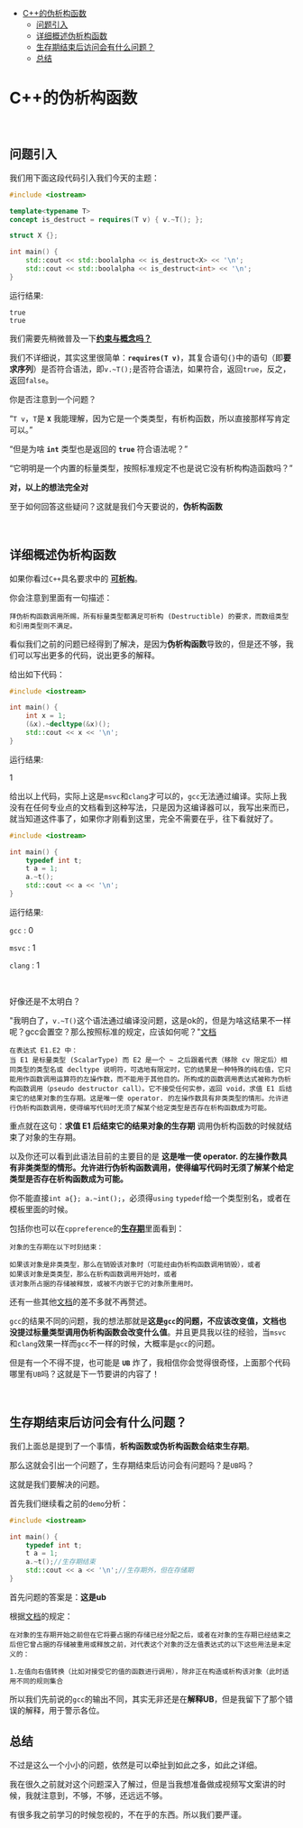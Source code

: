 - [C++的伪析构函数](#c的伪析构函数)
  - [问题引入](#问题引入)
  - [详细概述伪析构函数](#详细概述伪析构函数)
  - [生存期结束后访问会有什么问题？](#生存期结束后访问会有什么问题)
  - [总结](#总结)

# C++的伪析构函数

<br>

## 问题引入

我们用下面这段代码引入我们今天的主题：

```cpp
#include <iostream>

template<typename T>
concept is_destruct = requires(T v) { v.~T(); };

struct X {};

int main() {
	std::cout << std::boolalpha << is_destruct<X> << '\n';
	std::cout << std::boolalpha << is_destruct<int> << '\n';
}
```

运行结果:

    true
    true

我们需要先稍微普及一下[**约束与概念吗？**](https://zh.cppreference.com/w/cpp/language/constraints)

我们不详细说，其实这里很简单：**`requires(T v)`**，其复合语句`{}`中的语句（即**要求序列**）是否符合语法，即`v.~T();`是否符合语法，如果符合，返回`true`，反之，返回`false`。

你是否注意到一个问题？

“`T v`，`T`是 **`X`** 我能理解，因为它是一个类类型，有析构函数，所以直接那样写肯定可以。”

“但是为啥 **`int`** 类型也是返回的 **`true`** 符合语法呢？”

“它明明是一个内置的标量类型，按照标准规定不也是说它没有析构构造函数吗？”

**对，以上的想法完全对**

至于如何回答这些疑问？这就是我们今天要说的，**伪析构函数**

<br>

## 详细概述伪析构函数

如果你看过`C++`具名要求中的 [**可析构**](https://zh.cppreference.com/w/cpp/named_req/Destructible)。

你会注意到里面有一句描述：

    拜伪析构函数调用所赐，所有标量类型都满足可析构 (Destructible) 的要求，而数组类型和引用类型则不满足。

看似我们之前的问题已经得到了解决，是因为**伪析构函数**导致的，但是还不够，我们可以写出更多的代码，说出更多的解释。

给出如下代码：

```cpp
#include <iostream>

int main() {
	int x = 1;
	(&x).~decltype(&x)();
	std::cout << x << '\n';
}
```

运行结果:

1

给出以上代码，实际上这是`msvc`和`clang`才可以的，`gcc`无法通过编译。实际上我没有在任何专业点的文档看到这种写法，只是因为这编译器可以，我写出来而已，就当知道这件事了，如果你才刚看到这里，完全不需要在乎，往下看就好了。

```cpp
#include <iostream>

int main() {
	typedef int t;
	t a = 1;
	a.~t();
	std::cout << a << '\n';
}
```

运行结果:

`gcc`   : 0

`msvc`  : 1

`clang` : 1

<br>

好像还是不太明白？

"我明白了，`v.~T()`这个语法通过编译没问题，这是ok的，但是为啥这结果不一样呢？gcc会置空？那么按照标准的规定，应该如何呢？"[文档](https://zh.cppreference.com/w/cpp/language/operator_member_access#.E5.86.85.E5.BB.BA.E7.9A.84.E6.88.90.E5.91.98.E8.AE.BF.E9.97.AE.E8.BF.90.E7.AE.97.E7.AC.A6)

    在表达式 E1.E2 中：
    当 E1 是标量类型 (ScalarType) 而 E2 是一个 ~ 之后跟着代表（移除 cv 限定后）相同类型的类型名或 decltype 说明符，可选地有限定时，它的结果是一种特殊的纯右值，它只能用作函数调用运算符的左操作数，而不能用于其他目的。所构成的函数调用表达式被称为伪析构函数调用（pseudo destructor call）。它不接受任何实参，返回 void，求值 E1 后结束它的结果对象的生存期。这是唯一使 operator. 的左操作数具有非类类型的情形。允许进行伪析构函数调用，使得编写代码时无须了解某个给定类型是否存在析构函数成为可能。

重点就在这句：**求值 E1 后结束它的结果对象的生存期**
调用伪析构函数的时候就结束了对象的生存期。

以及你还可以看到此语法目前的主要目的是
**这是唯一使 operator. 的左操作数具有非类类型的情形。允许进行伪析构函数调用，使得编写代码时无须了解某个给定类型是否存在析构函数成为可能。**

你不能直接`int a{}; a.~int();`，必须得`using` `typedef`给一个类型别名，或者在模板里面的时候。

包括你也可以在`cppreference`的[**生存期**](https://zh.cppreference.com/w/cpp/language/lifetime)里面看到：

    对象的生存期在以下时刻结束：

    如果该对象是非类类型，那么在销毁该对象时（可能经由伪析构函数调用销毁），或者
    如果该对象是类类型，那么在析构函数调用开始时，或者
    该对象所占据的存储被释放，或被不内嵌于它的对象所重用时。

还有一些其他[文档](https://eel.is/c++draft/expr.prim.id.dtor#2)的差不多就不再赘述。

`gcc`的结果不同的问题，我的想法那就是**这是`gcc`的问题，不应该改变值，文档也没提过标量类型调用伪析构函数会改变什么值**。并且更具我以往的经验，当`msvc`和`clang`效果一样而`gcc`不一样的时候，大概率是`gcc`的问题。

但是有一个不得不提，也可能是 **`UB`** 炸了，我相信你会觉得很奇怪，上面那个代码哪里有`UB`吗？这就是下一节要讲的内容了！

<br>

## 生存期结束后访问会有什么问题？

我们上面总是提到了一个事情，**析构函数或伪析构函数会结束生存期**。

那么这就会引出一个问题了，生存期结束后访问会有问题吗？是`UB`吗？

这就是我们要解决的问题。

首先我们继续看之前的`demo`分析：

```cpp
#include <iostream>

int main() {
	typedef int t;
	t a = 1;
	a.~t();//生存期结束
	std::cout << a << '\n';//生存期外，但在存储期
}
```

首先问题的答案是：**这是ub**

根据[文档](https://zh.cppreference.com/w/cpp/language/lifetime)的规定：

    在对象的生存期开始之前但在它将要占据的存储已经分配之后，或者在对象的生存期已经结束之后但它曾占据的存储被重用或释放之前，对代表这个对象的泛左值表达式的以下这些用法是未定义的：

    1.左值向右值转换（比如对接受它的值的函数进行调用），除非正在构造或析构该对象（此时适用不同的规则集合

所以我们先前说的`gcc`的输出不同，其实无非还是在**解释UB**，但是我留下了那个错误的解释，用于警示各位。

## 总结

不过是这么一个小小的问题，依然是可以牵扯到如此之多，如此之详细。

我在很久之前就对这个问题深入了解过，但是当我想准备做成视频写文案讲的时候，我就注意到，不够，不够，还远远不够。

有很多我之前学习的时候忽视的，不在乎的东西。所以我们要严谨。